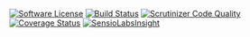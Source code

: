 [![Software License](https://img.shields.io/badge/license-MIT-brightgreen.svg)](LICENSE) [![Build Status](https://travis-ci.org/ArthurHlt/sphring.svg?branch=master)](https://travis-ci.org/ArthurHlt/sphring) [![Scrutinizer Code Quality](https://scrutinizer-ci.com/g/ArthurHlt/sphring/badges/quality-score.png?b=master)](https://scrutinizer-ci.com/g/ArthurHlt/sphring/?branch=master) [![Coverage Status](https://coveralls.io/repos/ArthurHlt/sphring/badge.png?branch=master&refreshe)](https://coveralls.io/r/ArthurHlt/sphring?branch=master&refreshe)
[![SensioLabsInsight](https://insight.sensiolabs.com/projects/99d94bef-8457-4395-a5c6-809ef2af1b4a/small.png)](https://insight.sensiolabs.com/projects/99d94bef-8457-4395-a5c6-809ef2af1b4a)


